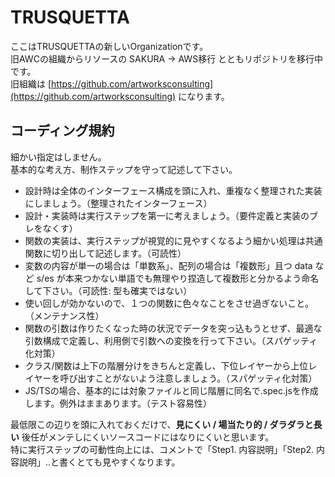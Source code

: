 # TRUSQUETTA

ここはTRUSQUETTAの新しいOrganizationです。  
旧AWCの組織からリソースの SAKURA → AWS移行 とともリポジトリを移行中です。  
旧組織は [https://github.com/artworksconsulting](https://github.com/artworksconsulting) になります。  

## コーディング規約

細かい指定はしません。  
基本的な考え方、制作ステップを守って記述して下さい。

- 設計時は全体のインターフェース構成を頭に入れ、重複なく整理された実装にしましょう。（整理されたインターフェース）
- 設計・実装時は実行ステップを第一に考えましょう。（要件定義と実装のブレをなくす）
- 関数の実装は、実行ステップが視覚的に見やすくなるよう細かい処理は共通関数に切り出して記述します。（可読性）
- 変数の内容が単一の場合は「単数系」、配列の場合は「複数形」且つ data など s/es が本来つかない単語でも無理やり捏造して複数形と分かるよう命名して下さい。（可読性: 型も確実ではない）
- 使い回しが効かないので、１つの関数に色々なことをさせ過ぎないこと。（メンテナンス性）
- 関数の引数は作りたくなった時の状況でデータを突っ込もうとせず、最適な引数構成で定義し、利用側で引数への変換を行って下さい。（スパゲッティ化対策）
- クラス/関数は上下の階層分けをきちんと定義し、下位レイヤーから上位レイヤーを呼び出すことがないよう注意しましょう。（スパゲッティ化対策）
- JS/TSの場合、基本的には対象ファイルと同じ階層に同名で.spec.jsを作成します。例外はままあります。（テスト容易性）

最低限この辺りを頭に入れておくだけで、**見にくい / 場当たり的 / ダラダラと長い** 後任がメンテしにくいソースコードにはなりにくいと思います。  
特に実行ステップの可動性向上には、コメントで「Step1. 内容説明」「Step2. 内容説明」..と書くとても見やすくなります。

